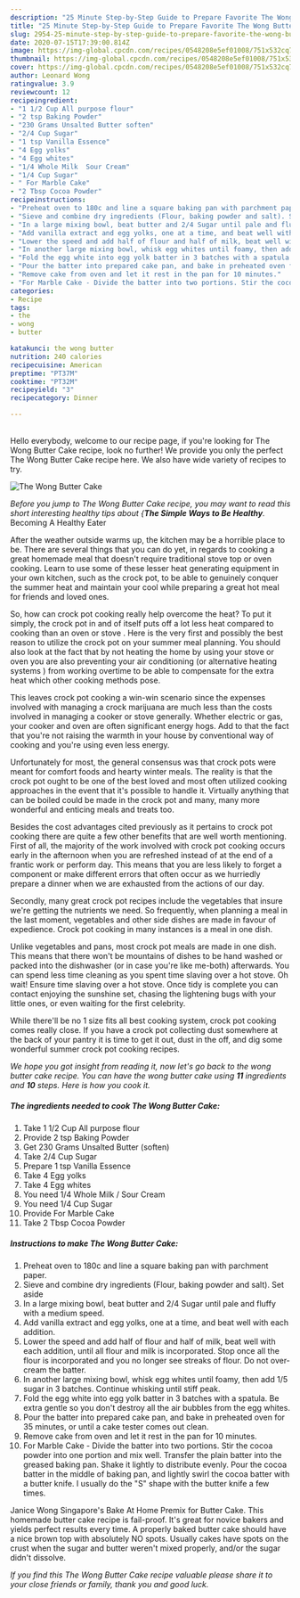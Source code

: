 ```yaml
---
description: "25 Minute Step-by-Step Guide to Prepare Favorite The Wong Butter Cake"
title: "25 Minute Step-by-Step Guide to Prepare Favorite The Wong Butter Cake"
slug: 2954-25-minute-step-by-step-guide-to-prepare-favorite-the-wong-butter-cake
date: 2020-07-15T17:39:00.814Z
image: https://img-global.cpcdn.com/recipes/0548208e5ef01008/751x532cq70/the-wong-butter-cake-recipe-main-photo.jpg
thumbnail: https://img-global.cpcdn.com/recipes/0548208e5ef01008/751x532cq70/the-wong-butter-cake-recipe-main-photo.jpg
cover: https://img-global.cpcdn.com/recipes/0548208e5ef01008/751x532cq70/the-wong-butter-cake-recipe-main-photo.jpg
author: Leonard Wong
ratingvalue: 3.9
reviewcount: 12
recipeingredient:
- "1 1/2 Cup All purpose flour"
- "2 tsp Baking Powder"
- "230 Grams Unsalted Butter soften"
- "2/4 Cup Sugar"
- "1 tsp Vanilla Essence"
- "4 Egg yolks"
- "4 Egg whites"
- "1/4 Whole Milk  Sour Cream"
- "1/4 Cup Sugar"
- " For Marble Cake"
- "2 Tbsp Cocoa Powder"
recipeinstructions:
- "Preheat oven to 180c and line a square baking pan with parchment paper."
- "Sieve and combine dry ingredients (Flour, baking powder and salt). Set aside"
- "In a large mixing bowl, beat butter and 2/4 Sugar until pale and fluffy with a medium speed."
- "Add vanilla extract and egg yolks, one at a time, and beat well with each addition."
- "Lower the speed and add half of flour and half of milk, beat well with each addition, until all flour and milk is incorporated. Stop once all the flour is incorporated and you no longer see streaks of flour. Do not over-cream the batter."
- "In another large mixing bowl, whisk egg whites until foamy, then add 1/5 sugar in 3 batches. Continue whisking until stiff peak."
- "Fold the egg white into egg yolk batter in 3 batches with a spatula. Be extra gentle so you don&#39;t destroy all the air bubbles from the egg whites."
- "Pour the batter into prepared cake pan, and bake in preheated oven for 35 minutes, or until a cake tester comes out clean."
- "Remove cake from oven and let it rest in the pan for 10 minutes."
- "For Marble Cake - Divide the batter into two portions. Stir the cocoa powder into one portion and mix well. Transfer the plain batter into the greased baking pan. Shake it lightly to distribute evenly. Pour the cocoa batter in the middle of baking pan, and lightly swirl the cocoa batter with a butter knife. I usually do the &#34;S&#34; shape with the butter knife a few times."
categories:
- Recipe
tags:
- the
- wong
- butter

katakunci: the wong butter 
nutrition: 240 calories
recipecuisine: American
preptime: "PT37M"
cooktime: "PT32M"
recipeyield: "3"
recipecategory: Dinner

---
```

<br>
Hello everybody, welcome to our recipe page, if you're looking for The Wong Butter Cake recipe, look no further! We provide you only the perfect The Wong Butter Cake recipe here. We also have wide variety of recipes to try.
<br>


![The Wong Butter Cake](https://img-global.cpcdn.com/recipes/0548208e5ef01008/751x532cq70/the-wong-butter-cake-recipe-main-photo.jpg)

<i>Before you jump to The Wong Butter Cake recipe, you may want to read this short interesting healthy tips about {<strong>The Simple Ways to Be Healthy</strong>.</i>
Becoming A Healthy Eater


After the weather outside warms up, the kitchen may be a horrible place to be. There are several things that you can do yet, in regards to cooking a great homemade meal that doesn't require traditional stove top or oven cooking. Learn to use some of these lesser heat generating equipment in your own kitchen, such as the crock pot, to be able to genuinely conquer the summer heat and maintain your cool while preparing a great hot meal for friends and loved ones.

So, how can crock pot cooking really help overcome the heat? To put it simply, the crock pot in and of itself puts off a lot less heat compared to cooking than an oven or stove . Here is the very first and possibly the best reason to utilize the crock pot on your summer meal planning. You should also look at the fact that by not heating the home by using your stove or oven you are also preventing your air conditioning (or alternative heating systems ) from working overtime to be able to compensate for the extra heat which other cooking methods pose.

This leaves crock pot cooking a win-win scenario since the expenses involved with managing a crock marijuana are much less than the costs involved in managing a cooker or stove generally. Whether electric or gas, your cooker and oven are often significant energy hogs. Add to that the fact that you're not raising the warmth in your house by conventional way of cooking and you're using even less energy.

Unfortunately for most, the general consensus was that crock pots were meant for comfort foods and hearty winter meals.  The reality is that the crock pot ought to be one of the best loved and most often utilized cooking approaches in the event that it's possible to handle it.  Virtually anything that can be boiled could be made in the crock pot and many, many more wonderful and enticing meals and treats too.



Besides the cost advantages cited previously as it pertains to crock pot cooking there are quite a few other benefits that are well worth mentioning. First of all, the majority of the work involved with crock pot cooking occurs early in the afternoon when you are refreshed instead of at the end of a frantic work or perform day. This means that you are less likely to forget a component or make different errors that often occur as we hurriedly prepare a dinner when we are exhausted from the actions of our day.

Secondly, many great crock pot recipes include the vegetables that insure we're getting the nutrients we need. So frequently, when planning a meal in the last moment, vegetables and other side dishes are made in favour of expedience. Crock pot cooking in many instances is a meal in one dish.

 Unlike vegetables and pans, most crock pot meals are made in one dish. This means that there won't be mountains of dishes to be hand washed or packed into the dishwasher (or in case you're like me-both) afterwards. You can spend less time cleaning as you spent time slaving over a hot stove. Oh wait! Ensure time slaving over a hot stove. Once tidy is complete you can contact enjoying the sunshine set, chasing the lightening bugs with your little ones, or even waiting for the first celebrity.

While there'll be no 1 size fits all best cooking system, crock pot cooking comes really close. If you have a crock pot collecting dust somewhere at the back of your pantry it is time to get it out, dust in the off, and dig some wonderful summer crock pot cooking recipes.


<i>We hope you got insight from reading it, now let's go back to the wong butter cake recipe. You can have the wong butter cake using <strong>11</strong> ingredients and <strong>10</strong> steps. Here is how you cook it.
</i>

##### The ingredients needed to cook The Wong Butter Cake:

1. Take 1 1/2 Cup All purpose flour
1. Provide 2 tsp Baking Powder
1. Get 230 Grams Unsalted Butter (soften)
1. Take 2/4 Cup Sugar
1. Prepare 1 tsp Vanilla Essence
1. Take 4 Egg yolks
1. Take 4 Egg whites
1. You need 1/4 Whole Milk / Sour Cream
1. You need 1/4 Cup Sugar
1. Provide  For Marble Cake
1. Take 2 Tbsp Cocoa Powder


##### Instructions to make The Wong Butter Cake:

1. Preheat oven to 180c and line a square baking pan with parchment paper.
1. Sieve and combine dry ingredients (Flour, baking powder and salt). Set aside
1. In a large mixing bowl, beat butter and 2/4 Sugar until pale and fluffy with a medium speed.
1. Add vanilla extract and egg yolks, one at a time, and beat well with each addition.
1. Lower the speed and add half of flour and half of milk, beat well with each addition, until all flour and milk is incorporated. Stop once all the flour is incorporated and you no longer see streaks of flour. Do not over-cream the batter.
1. In another large mixing bowl, whisk egg whites until foamy, then add 1/5 sugar in 3 batches. Continue whisking until stiff peak.
1. Fold the egg white into egg yolk batter in 3 batches with a spatula. Be extra gentle so you don&#39;t destroy all the air bubbles from the egg whites.
1. Pour the batter into prepared cake pan, and bake in preheated oven for 35 minutes, or until a cake tester comes out clean.
1. Remove cake from oven and let it rest in the pan for 10 minutes.
1. For Marble Cake - Divide the batter into two portions. Stir the cocoa powder into one portion and mix well. Transfer the plain batter into the greased baking pan. Shake it lightly to distribute evenly. Pour the cocoa batter in the middle of baking pan, and lightly swirl the cocoa batter with a butter knife. I usually do the &#34;S&#34; shape with the butter knife a few times.


Janice Wong Singapore&#39;s Bake At Home Premix for Butter Cake. This homemade butter cake recipe is fail-proof. It&#39;s great for novice bakers and yields perfect results every time. A properly baked butter cake should have a nice brown top with absolutely NO spots. Usually cakes have spots on the crust when the sugar and butter weren&#39;t mixed properly, and/or the sugar didn&#39;t dissolve. 

<i>If you find this The Wong Butter Cake recipe valuable please share it to your close friends or family, thank you and good luck.</i>
